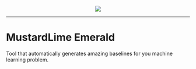 <p align="center">
  <img src="https://i.ibb.co/JkgGjCR/emerald.png">
</p>

<hr>

# MustardLime Emerald
Tool that automatically generates amazing baselines for you machine learning problem.
